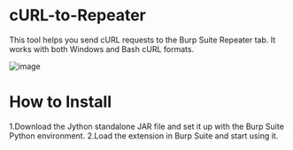 # cURL-to-Repeater
This tool helps you send cURL requests to the Burp Suite Repeater tab. It works with both Windows and Bash cURL formats.

![image](https://github.com/user-attachments/assets/1a07ea7e-3b45-4183-bfbd-2a4fa0eeff17)

# How to Install
1.Download the Jython standalone JAR file and set it up with the Burp Suite Python environment.
2.Load the extension in Burp Suite and start using it.
